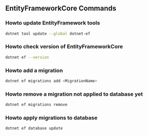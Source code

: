 ## EntityFrameworkCore Commands

### Howto update EntityFramework tools

```bash
dotnet tool update --global dotnet-ef
```

### Howto check version of EntityFrameworkCore

```bash
dotnet ef --version
```

### Howto add a migration

```bash
dotnet ef migrations add <MigrationName>
```

### Howto remove a migration not applied to database yet

```bash
dotnet ef migrations remove
```

### Howto apply migrations to database

```bash
dotnet ef database update
```
